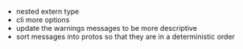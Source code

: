 - nested extern type
- cli more options
- update the warnings messages to be more descriptive
- sort messages into protos so that they are in a deterministic order